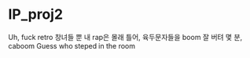 # IP_proj2

Uh, fuck retro 창녀들 뿐
내 rap은 몰래 틀어, 육두문자들을 boom
잘 버텨 몇 분, caboom
Guess who steped in the room
